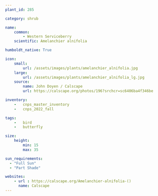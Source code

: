 ```yaml
---
plant_id: 285

category: shrub

name: 
    common:  
        - Western Serviceberry 
    scientific: Amelanchier alnifolia 

humboldt_native: True

icon: 
    small: 
        url: /assets/images/plants/amelanchier_alnifolia.jpg 
    large: 
        url: /assets/images/plants/amelanchier_alnifolia_lg.jpg 
    source: 
        name: John Doyen / Calscape
        url: https://calscape.org/photos/196?srchcr=sc6406ba4f346be 

inventory: 
    -   cnps_master_inventory
    -   cnps_2022_fall

tags:  
    -   bird
    -   butterfly

size:
    height: 
        min: 15
        max: 35

sun_requirements:
  - "Full Sun"
  - "Part Shade"

websites:
    - url : https://calscape.org/Amelanchier-alnifolia-() 
      name: Calscape
---
```


